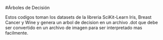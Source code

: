 #Árboles de Decisión


Estos codigos toman los datasets de la libreria SciKit-Learn Iris, Breast Cancer y Wine y genera un arbol de decision en un archivo .dot que debe ser convertido en un archivo de imagen para ser interpretado mas facilmente.
